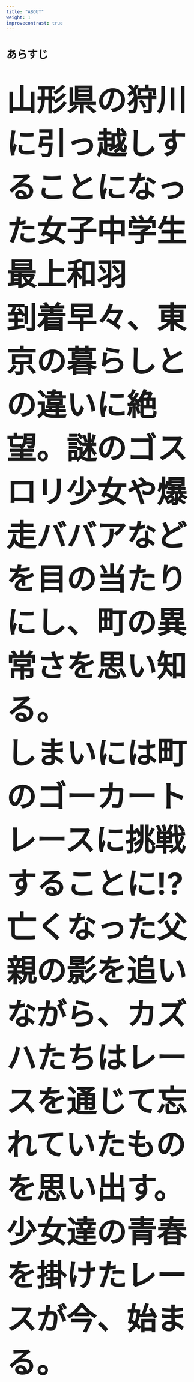 ```yaml
---
title: "ABOUT"
weight: 1
improvecontrast: true
---
```


<div class="wf-mplus">
  <h1 class=> あらすじ<h1>
  <div style="font-size: 2.0vmax;">
    <section><span>山形県の狩川に引っ越しすることに</span><span>なった女子中学生<strong>最上和羽</strong></span>  </section>
    <section><span>到着早々、東京の暮らしとの違いに絶望。</span><span>謎のゴスロリ少女や爆走ババアなどを</span><span>目の当たりにし、</span><span>町の異常さを思い知る。</span></section>
    <section><span>しまいには町のゴーカートレースに</span><span>挑戦することに!?</span></section>
    <section><span>亡くなった父親の影を追いながら、</span><span>カズハたちはレースを通じて</span><span>忘れていたものを思い出す。</span></section>
    <section><span>少女達の青春を掛けたレースが</span><span>今、始まる。</span></section>
  </div>
</div>
